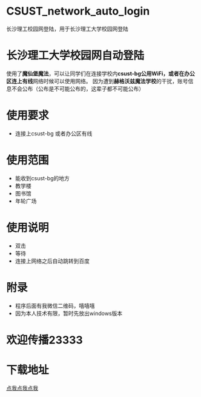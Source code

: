 # CSUST_network_auto_login
长沙理工校园网登陆，用于长沙理工大学校园网登陆
# 长沙理工大学校园网自动登陆
使用了**魔仙堡魔法**，可以让同学们在连接学校内**csust-bg公用WiFi，或者在办公区连上有线**网络时候可以使用网络。
因为遭到**赫格沃兹魔法学校**的干扰，账号信息不会公布（公布是不可能公布的，这辈子都不可能公布）
# 使用要求
* 连接上csust-bg 或者办公区有线
# 使用范围
* 能收到csust-bg的地方
* 教学楼
* 图书馆
* 年轮广场
# 使用说明
* 双击
* 等待
* 连接上网络之后自动跳转到百度
# 附录
* 程序后面有我微信二维码，嘻嘻嘻
* 因为本人技术有限，暂时先放出windows版本
# 欢迎传播23333
# 下载地址
[点我点我点我](https://github.com/linfangzhi/CSUST_network_auto_login/releases/download/1.0/Auto_login.exe)

